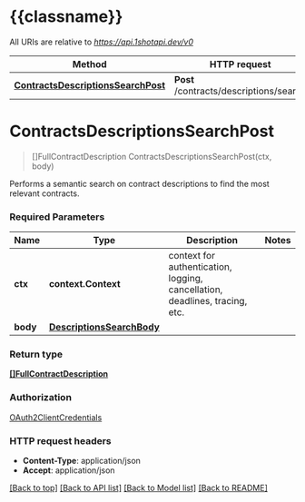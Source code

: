 # {{classname}}

All URIs are relative to *https://api.1shotapi.dev/v0*

Method | HTTP request | Description
------------- | ------------- | -------------
[**ContractsDescriptionsSearchPost**](SearchApi.md#ContractsDescriptionsSearchPost) | **Post** /contracts/descriptions/search | 

# **ContractsDescriptionsSearchPost**
> []FullContractDescription ContractsDescriptionsSearchPost(ctx, body)


Performs a semantic search on contract descriptions to find the most relevant contracts.

### Required Parameters

Name | Type | Description  | Notes
------------- | ------------- | ------------- | -------------
 **ctx** | **context.Context** | context for authentication, logging, cancellation, deadlines, tracing, etc.
  **body** | [**DescriptionsSearchBody**](DescriptionsSearchBody.md)|  | 

### Return type

[**[]FullContractDescription**](FullContractDescription.md)

### Authorization

[OAuth2ClientCredentials](../README.md#OAuth2ClientCredentials)

### HTTP request headers

 - **Content-Type**: application/json
 - **Accept**: application/json

[[Back to top]](#) [[Back to API list]](../README.md#documentation-for-api-endpoints) [[Back to Model list]](../README.md#documentation-for-models) [[Back to README]](../README.md)

